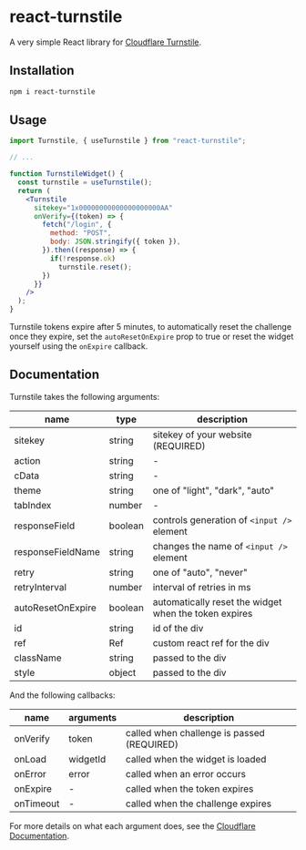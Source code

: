 # react-turnstile

A very simple React library for [Cloudflare Turnstile](https://challenges.cloudflare.com).

## Installation

```sh
npm i react-turnstile
```

## Usage

```jsx
import Turnstile, { useTurnstile } from "react-turnstile";

// ...

function TurnstileWidget() {
  const turnstile = useTurnstile();
  return (
    <Turnstile
      sitekey="1x00000000000000000000AA"
      onVerify={(token) => {
        fetch("/login", {
          method: "POST",
          body: JSON.stringify({ token }),
        }).then((response) => {
          if(!response.ok)
            turnstile.reset();
        })
      }}
    />
  );
}
```

Turnstile tokens expire after 5 minutes, to automatically reset the challenge once they expire,
set the `autoResetOnExpire` prop to true or reset the widget yourself using the `onExpire` callback.

## Documentation

Turnstile takes the following arguments:

| name              | type    | description                                           |
| ----------------- | ------- | ----------------------------------------------------- |
| sitekey           | string  | sitekey of your website (REQUIRED)                    |
| action            | string  | -                                                     |
| cData             | string  | -                                                     |
| theme             | string  | one of "light", "dark", "auto"                        |
| tabIndex          | number  | -                                                     |
| responseField     | boolean | controls generation of `<input />` element            |
| responseFieldName | string  | changes the name of `<input />` element               |
| retry             | string  | one of "auto", "never"                                |
| retryInterval     | number  | interval of retries in ms                             |
| autoResetOnExpire | boolean | automatically reset the widget when the token expires |
| id                | string  | id of the div                                         |
| ref               | Ref     | custom react ref for the div                          |
| className         | string  | passed to the div                                     |
| style             | object  | passed to the div                                     |

And the following callbacks:

| name      | arguments | description                                |
| --------- | --------- | ------------------------------------------ |
| onVerify  | token     | called when challenge is passed (REQUIRED) |
| onLoad    | widgetId  | called when the widget is loaded           |
| onError   | error     | called when an error occurs                |
| onExpire  | -         | called when the token expires              |
| onTimeout | -         | called when the challenge expires          |

For more details on what each argument does, see the [Cloudflare Documentation](https://developers.cloudflare.com/turnstile/get-started/client-side-rendering/#configurations).
